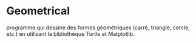 # Geometrical
programme qui dessine des formes géométriques (carré, triangle, cercle, etc.) en utilisant la bibliothèque Turtle et Matplotlib.
